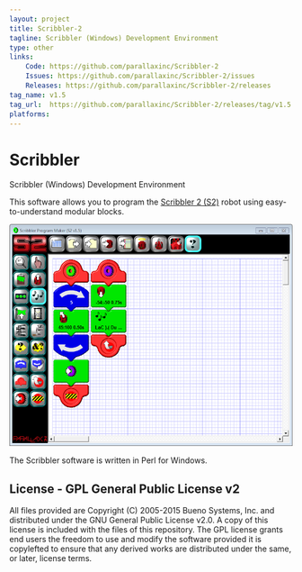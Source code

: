 ```yaml
---
layout: project
title: Scribbler-2
tagline: Scribbler (Windows) Development Environment
type: other
links:
    Code: https://github.com/parallaxinc/Scribbler-2
    Issues: https://github.com/parallaxinc/Scribbler-2/issues
    Releases: https://github.com/parallaxinc/Scribbler-2/releases
tag_name: v1.5
tag_url:  https://github.com/parallaxinc/Scribbler-2/releases/tag/v1.5
platforms:
---
```

Scribbler
=========

Scribbler (Windows) Development Environment

This software allows you to program the [Scribbler 2 (S2)](http://www.parallax.com/product/28136) robot using easy-to-understand modular blocks.  

![Scribbler Screenshot](https://github.com/parallaxinc/Scribbler-2/raw/master/images/ScreenShot.png)

The Scribbler software is written in Perl for Windows.

License - GPL General Public License v2
---------------------------------------

All files provided are Copyright (C) 2005-2015 Bueno Systems, Inc. and distributed under the GNU General Public License v2.0. A copy of this license is included with the files of this repository. The GPL license grants end users the freedom to use and modify the software provided it is copylefted to ensure that any derived works are distributed under the same, or later, license terms.

